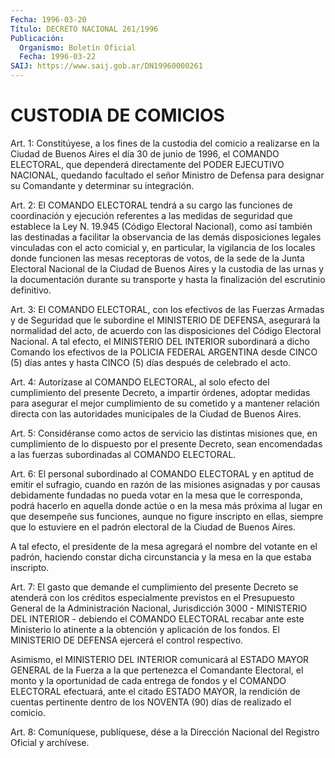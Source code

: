 ```yaml
---
Fecha: 1996-03-20
Título: DECRETO NACIONAL 261/1996
Publicación:
  Organismo: Boletín Oficial
  Fecha: 1996-03-22
SAIJ: https://www.saij.gob.ar/DN19960000261
---
```

# CUSTODIA DE COMICIOS

<a id="1"></a>
Art. 1: Constitúyese, a los fines de la custodia del comicio a realizarse en la Ciudad de Buenos Aires el día 30 de junio de 1996, el  COMANDO  ELECTORAL,    que  dependerá  directamente  del  PODER EJECUTIVO NACIONAL, quedando facultado el señor Ministro de Defensa para   designar  su  Comandante  y  determinar  su  integración.

<a id="2"></a>
Art. 2: El COMANDO ELECTORAL  tendrá  a  su cargo las funciones de coordinación y ejecución referentes a las medidas  de seguridad que establece  la  Ley N. 19.945 (Código Electoral Nacional),  como  así también las destinadas  a  facilitar  la  observancia  de las demás disposiciones  legales  vinculadas  con  el  acto  comicial  y,  en particular,  la vigilancia de los locales donde funcionen las mesas receptoras de  votos,  de la sede de la Junta Electoral Nacional de la  Ciudad  de Buenos Aires  y  la  custodia  de  las  urnas  y  la documentación  durante  su  transporte  y hasta la finalización del escrutinio definitivo.

<a id="3"></a>
Art.  3: El COMANDO ELECTORAL, con los efectivos  de  las  Fuerzas Armadas  y  de Seguridad que le subordine el MINISTERIO DE DEFENSA, asegurará la  normalidad del acto, de acuerdo con las disposiciones del Código Electoral  Nacional.  A  tal  efecto,  el MINISTERIO DEL INTERIOR subordinará a dicho Comando los efectivos  de  la  POLICIA FEDERAL ARGENTINA desde CINCO (5) días antes y hasta CINCO (5) días después de celebrado el acto.

<a id="4"></a>
Art.  4:  Autorízase  al  COMANDO  ELECTORAL,  al solo efecto del cumplimiento  del  presente  Decreto,  a impartir órdenes,  adoptar medidas para asegurar el mejor cumplimiento  de  su  cometido  y  a mantener  relación  directa  con  las autoridades municipales de la Ciudad de Buenos Aires.

<a id="5"></a>
Art. 5: Considéranse como actos de servicio las distintas misiones que, en cumplimiento de lo dispuesto  por el presente Decreto, sean encomendadas  a  las  fuerzas  subordinadas  al  COMANDO  ELECTORAL.

<a id="6"></a>
Art. 6: El personal subordinado  al COMANDO ELECTORAL y en aptitud de emitir el sufragio, cuando en razón  de las misiones asignadas y por causas debidamente fundadas no pueda  votar  en  la mesa que le corresponda, podrá hacerlo en aquella donde actúe o en  la mesa más próxima  al lugar en que desempeñe sus funciones, aunque no  figure inscripto en ellas, siempre que lo estuviere en el padrón electoral de la Ciudad de Buenos Aires.

A tal efecto,  el  presidente  de  la  mesa  agregará el nombre del votante  en  el padrón, haciendo constar dicha circunstancia  y  la mesa en la que estaba inscripto.

<a id="7"></a>
Art. 7: El gasto  que demande el cumplimiento del presente Decreto se  atenderá  con  los   créditos  especialmente  previstos  en  el Presupuesto  General de la  Administración  Nacional,  Jurisdicción 3000 - MINISTERIO  DEL  INTERIOR -   debiendo  el COMANDO ELECTORAL recabar  ante  este  Ministerio  lo  atinente  a  la  obtención   y aplicación  de  los  fondos.  El  MINISTERIO DE DEFENSA ejercerá el control respectivo.

Asimismo, el MINISTERIO DEL INTERIOR  comunicará  al  ESTADO  MAYOR GENERAL  de  la Fuerza a la que pertenezca el Comandante Electoral, el monto y la  oportunidad  de  cada entrega de fondos y el COMANDO ELECTORAL efectuará, ante el citado  ESTADO  MAYOR, la rendición de cuentas pertinente dentro de los NOVENTA (90)  días de realizado el comicio.

<a id="8"></a>
Art. 8: Comuníquese, publíquese, dése a la Dirección Nacional del Registro  Oficial  y  archívese.